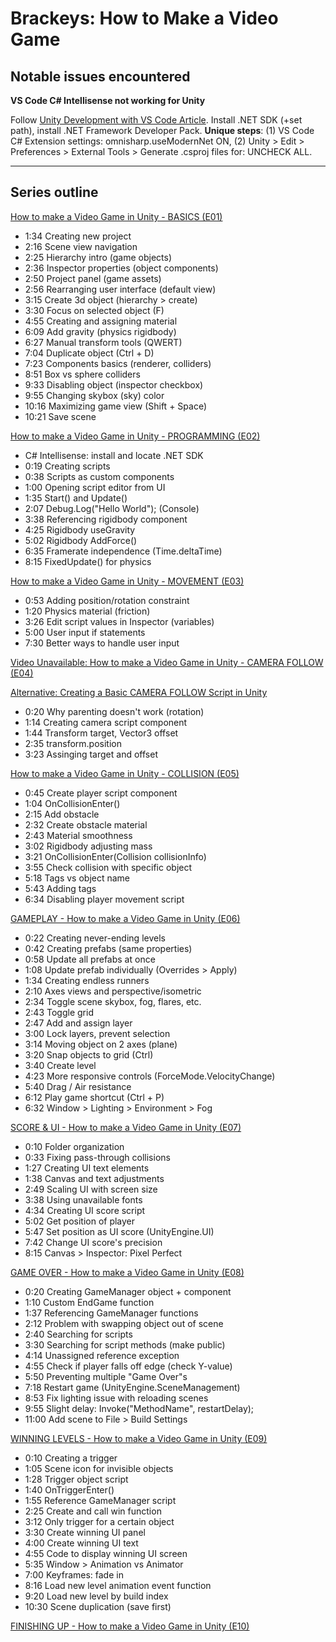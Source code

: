 # Brackeys: How to Make a Video Game

## Notable issues encountered

**VS Code C# Intellisense not working for Unity**

Follow [Unity Development with VS Code Article](https://code.visualstudio.com/docs/other/unity). Install .NET SDK (+set path), install .NET Framework Developer Pack. **Unique steps**: (1) VS Code C# Extension settings: omnisharp.useModernNet ON, (2) Unity > Edit > Preferences > External Tools > Generate .csproj files for: UNCHECK ALL.

---

## Series outline

[How to make a Video Game in Unity - BASICS (E01)](https://www.youtube.com/watch?v=IlKaB1etrik&list=PLPV2KyIb3jR5QFsefuO2RlAgWEz6EvVi6&index=2)

- 1:34 Creating new project
- 2:16 Scene view navigation
- 2:25 Hierarchy intro (game objects)
- 2:36 Inspector properties (object components)
- 2:50 Project panel (game assets)
- 2:56 Rearranging user interface (default view)
- 3:15 Create 3d object (hierarchy > create)
- 3:30 Focus on selected object (F)
- 4:55 Creating and assigning material
- 6:09 Add gravity (physics rigidbody)
- 6:27 Manual transform tools (QWERT)
- 7:04 Duplicate object (Ctrl + D)
- 7:23 Components basics (renderer, colliders)
- 8:51 Box vs sphere colliders
- 9:33 Disabling object (inspector checkbox)
- 9:55 Changing skybox (sky) color
- 10:16 Maximizing game view (Shift + Space)
- 10:21 Save scene

[How to make a Video Game in Unity - PROGRAMMING (E02)](https://www.youtube.com/watch?v=9ZEu_I-ido4&list=PLPV2KyIb3jR5QFsefuO2RlAgWEz6EvVi6&index=3)

- C# Intellisense: install and locate .NET SDK
- 0:19 Creating scripts
- 0:38 Scripts as custom components
- 1:00 Opening script editor from UI
- 1:35 Start() and Update()
- 2:07 Debug.Log("Hello World"); (Console)
- 3:38 Referencing rigidbody component
- 4:25 Rigidbody useGravity
- 5:02 Rigidbody AddForce()
- 6:35 Framerate independence (Time.deltaTime)
- 8:15 FixedUpdate() for physics

[How to make a Video Game in Unity - MOVEMENT (E03)](https://www.youtube.com/watch?v=Au8oX5pu5u4&list=PLPV2KyIb3jR5QFsefuO2RlAgWEz6EvVi6&index=4)

- 0:53 Adding position/rotation constraint
- 1:20 Physics material (friction)
- 3:26 Edit script values in Inspector (variables)
- 5:00 User input if statements
- 7:30 Better ways to handle user input

[Video Unavailable: How to make a Video Game in Unity - CAMERA FOLLOW (E04)](https://www.youtube.com/watch?v=HVB6UVcb3f8)

[Alternative: Creating a Basic CAMERA FOLLOW Script in Unity](https://www.youtube.com/watch?v=IljRXDUTAms)

- 0:20 Why parenting doesn't work (rotation)
- 1:14 Creating camera script component
- 1:44 Transform target, Vector3 offset
- 2:35 transform.position
- 3:23 Assinging target and offset

[How to make a Video Game in Unity - COLLISION (E05)](https://www.youtube.com/watch?v=gAB64vfbrhI)

- 0:45 Create player script component
- 1:04 OnCollisionEnter()
- 2:15 Add obstacle
- 2:32 Create obstacle material
- 2:43 Material smoothness
- 3:02 Rigidbody adjusting mass
- 3:21 OnCollisionEnter(Collision collisionInfo)
- 3:55 Check collision with specific object
- 5:18 Tags vs object name
- 5:43 Adding tags
- 6:34 Disabling player movement script

[GAMEPLAY - How to make a Video Game in Unity (E06)](https://www.youtube.com/watch?v=D4I0I3QJAvc)

- 0:22 Creating never-ending levels
- 0:42 Creating prefabs (same properties)
- 0:58 Update all prefabs at once
- 1:08 Update prefab individually (Overrides > Apply)
- 1:34 Creating endless runners
- 2:10 Axes views and perspective/isometric
- 2:34 Toggle scene skybox, fog, flares, etc.
- 2:43 Toggle grid
- 2:47 Add and assign layer
- 3:00 Lock layers, prevent selection
- 3:14 Moving object on 2 axes (plane)
- 3:20 Snap objects to grid (Ctrl)
- 3:40 Create level
- 4:23 More responsive controls (ForceMode.VelocityChange)
- 5:40 Drag / Air resistance
- 6:12 Play game shortcut (Ctrl + P)
- 6:32 Window > Lighting > Environment > Fog

[SCORE & UI - How to make a Video Game in Unity (E07)](https://www.youtube.com/watch?v=TAGZxRMloyU)

- 0:10 Folder organization
- 0:33 Fixing pass-through collisions
- 1:27 Creating UI text elements
- 1:38 Canvas and text adjustments
- 2:49 Scaling UI with screen size
- 3:38 Using unavailable fonts
- 4:34 Creating UI score script
- 5:02 Get position of player
- 5:47 Set position as UI score (UnityEngine.UI)
- 7:42 Change UI score's precision
- 8:15 Canvas > Inspector: Pixel Perfect

[GAME OVER - How to make a Video Game in Unity (E08)](https://www.youtube.com/watch?v=VbZ9_C4-Qbo)

- 0:20 Creating GameManager object + component
- 1:10 Custom EndGame function
- 1:37 Referencing GameManager functions
- 2:12 Problem with swapping object out of scene
- 2:40 Searching for scripts
- 3:30 Searching for script methods (make public)
- 4:14 Unassigned reference exception
- 4:55 Check if player falls off edge (check Y-value)
- 5:50 Preventing multiple "Game Over"s
- 7:18 Restart game (UnityEngine.SceneManagement)
- 8:53 Fix lighting issue with reloading scenes
- 9:55 Slight delay: Invoke("MethodName", restartDelay);
- 11:00 Add scene to File > Build Settings

[WINNING LEVELS - How to make a Video Game in Unity (E09)](https://www.youtube.com/watch?v=Iv7A8TzreY4)

- 0:10 Creating a trigger
- 1:05 Scene icon for invisible objects
- 1:28 Trigger object script
- 1:40 OnTriggerEnter()
- 1:55 Reference GameManager script
- 2:25 Create and call win function
- 3:12 Only trigger for a certain object
- 3:30 Create winning UI panel
- 4:00 Create winning UI text
- 4:55 Code to display winning UI screen
- 5:35 Window > Animation vs Animator
- 7:00 Keyframes: fade in
- 8:16 Load new level animation event function
- 9:20 Load new level by build index
- 10:30 Scene duplication (save first)

[FINISHING UP - How to make a Video Game in Unity (E10)](https://www.youtube.com/watch?v=r5NWZoTSjWs)
